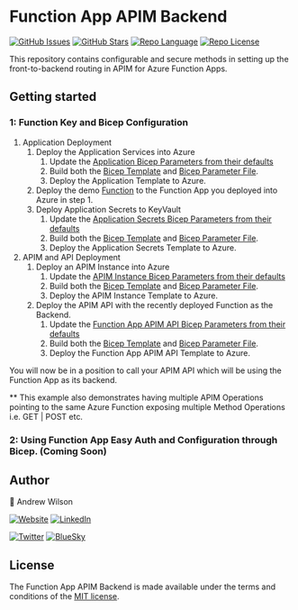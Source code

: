 # Function App APIM Backend

[![GitHub Issues][badge_issues]][link_issues]
[![GitHub Stars][badge_repo_stars]][link_repo]
[![Repo Language][badge_language]][link_repo]
[![Repo License][badge_license]][link_repo]

[badge_issues]: https://img.shields.io/github/issues/Andrew-D-Wilson/Function-App-APIM-Backend?style=for-the-badge
[link_issues]: https://github.com/Andrew-D-Wilson/Function-App-APIM-Backend/issues
[badge_repo_stars]: https://img.shields.io/github/stars/Andrew-D-Wilson/Function-App-APIM-Backend?logo=github&style=for-the-badge
[badge_language]: https://img.shields.io/badge/language-Bicep/CSharp-blue?style=for-the-badge
[badge_license]: https://img.shields.io/github/license/Andrew-D-Wilson/Function-App-APIM-Backend?style=for-the-badge
[link_repo]: https://github.com/Andrew-D-Wilson/Function-App-APIM-Backend

This repository contains configurable and secure methods in setting up the front-to-backend routing in APIM for Azure Function Apps. 
## Getting started
### 1: Function Key and Bicep Configuration

1. Application Deployment
   1. Deploy the Application Services into Azure
      1. Update the [Application Bicep Parameters from their defaults](https://github.com/Andrew-D-Wilson/Function-App-APIM-Backend/blob/main/Bicep/Application/application.azuredeploy.bicepparam)
      2. Build both the [Bicep Template](https://github.com/Andrew-D-Wilson/Function-App-APIM-Backend/blob/main/Bicep/Application/application.azuredeploy.bicep) and [Bicep Parameter File](https://github.com/Andrew-D-Wilson/Function-App-APIM-Backend/blob/main/Bicep/Application/application.azuredeploy.bicepparam).
      3. Deploy the Application Template to Azure.
   2. Deploy the demo [Function](https://github.com/Andrew-D-Wilson/Function-App-APIM-Backend/tree/main/Application) to the Function App you deployed into Azure in step 1.
   3. Deploy Application Secrets to KeyVault
      1.  Update the [Application Secrets Bicep Parameters from their defaults](https://github.com/Andrew-D-Wilson/Function-App-APIM-Backend/blob/main/Bicep/Application/applicationSecrets.azuredeploy.bicepparam)
      2. Build both the [Bicep Template](https://github.com/Andrew-D-Wilson/Function-App-APIM-Backend/blob/main/Bicep/Application/applicationSecrets.azuredeploy.bicep) and [Bicep Parameter File](https://github.com/Andrew-D-Wilson/Function-App-APIM-Backend/blob/main/Bicep/Application/applicationSecrets.azuredeploy.bicepparam).
      3. Deploy the Application Secrets Template to Azure.
2. APIM and API Deployment
   1. Deploy an APIM Instance into Azure
      1. Update the [APIM Instance Bicep Parameters from their defaults](https://github.com/Andrew-D-Wilson/Function-App-APIM-Backend/blob/main/Bicep/API/apimInstance.azuredeploy.bicepparam)
      2. Build both the [Bicep Template](https://github.com/Andrew-D-Wilson/Function-App-APIM-Backend/blob/main/Bicep/API/apimInstance.azuredeploy.bicep) and [Bicep Parameter File](https://github.com/Andrew-D-Wilson/Function-App-APIM-Backend/blob/main/Bicep/API/apimInstance.azuredeploy.bicepparam).
      3. Deploy the APIM Instance Template to Azure.
   2. Deploy the APIM API with the recently deployed Function as the Backend.
      1. Update the [Function App APIM API Bicep Parameters from their defaults](https://github.com/Andrew-D-Wilson/Function-App-APIM-Backend/blob/main/Bicep/API/functionAppApimAPI.azuredeploy.bicepparam)
      2. Build both the [Bicep Template](https://github.com/Andrew-D-Wilson/Function-App-APIM-Backend/blob/main/Bicep/API/functionAppApimAPI.azuredeploy.bicep) and [Bicep Parameter File](https://github.com/Andrew-D-Wilson/Function-App-APIM-Backend/blob/main/Bicep/API/functionAppApimAPI.azuredeploy.bicepparam).
      3. Deploy the Function App APIM API Template to Azure.

You will now be in a position to call your APIM API which will be using the Function App as its backend.

** This example also demonstrates having multiple APIM Operations pointing to the same Azure Function exposing multiple Method Operations i.e. GET | POST etc.

### 2: Using Function App Easy Auth and Configuration through Bicep. (Coming Soon)

## Author
👤 Andrew Wilson

[![Website][badge_blog]][link_blog]
[![LinkedIn][badge_linkedin]][link_linkedin]

[![Twitter][badge_twitter]][link_twitter]
[![BlueSky][badge_bluesky]][link_bluesky]


## License
The Function App APIM Backend is made available under the terms and conditions of the [MIT license](LICENSE).

[badge_blog]: https://img.shields.io/badge/blog-andrewilson.co.uk-blue?style=for-the-badge
[link_blog]: https://andrewilson.co.uk/

[badge_linkedin]: https://img.shields.io/badge/LinkedIn-Andrew%20Wilson-blue?style=for-the-badge&logo=linkedin
[link_linkedin]: https://www.linkedin.com/in/andrew-wilson-792345106

[badge_twitter]: https://img.shields.io/badge/follow-%40Andrew__DWilson-blue?logo=twitter&style=for-the-badge&logoColor=white
[link_twitter]: https://twitter.com/Andrew_DWilson

[badge_bluesky]: https://img.shields.io/badge/Bluesky-%40andrewilson.co.uk-blue?logo=bluesky&style=for-the-badge&logoColor=white
[link_bluesky]: https://bsky.app/profile/andrewilson.co.uk
